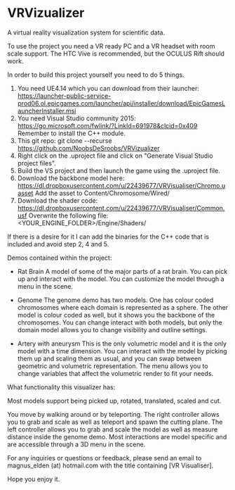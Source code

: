 # VRVizualizer
A virtual reality visualization system for scientific data. 

To use the project you need a VR ready PC and a VR headset with room scale support. The HTC Vive is recommended, but the OCULUS Rift should work.

In order to build this project yourself you need to do 5 things.
1. You need UE4.14 which you can download from their launcher: https://launcher-public-service-prod06.ol.epicgames.com/launcher/api/installer/download/EpicGamesLauncherInstaller.msi
2. You need Visual Studio community 2015: https://go.microsoft.com/fwlink/?LinkId=691978&clcid=0x409 Remember to install the C++ module.
3. This git repo: git clone --recurse https://github.com/NoobsDeSroobs/VRVizualizer <Folder name>
4. Right click on the .uproject file and click on "Generate Visual Studio project files".
5. Build the VS project and then launch the game using the .uproject file.
6. Download the backbone model here: https://dl.dropboxusercontent.com/u/22439677/VRVisualiser/Chromo.uasset Add the asset to Content/Chromosome/Wired/
7. Download the shader code: https://dl.dropboxusercontent.com/u/22439677/VRVisualiser/Common.usf Overwrite the following file: <YOUR_ENGINE_FOLDER>/Engine/Shaders/ 

If there is a desire for it I can add the binaries for the C++ code that is included and avoid step 2, 4 and 5.

Demos contained within the project:
 - Rat Brain
 A model of some of the major parts of a rat brain. You can pick up and interact with the model. You can customize the model through a menu in the scene.

 - Genome
 The genome demo has two models. One has colour coded chromosomes where each domain is represented as a sphere. The other model is colour coded as well, but it shows you the backbone of the chromosomes.
 You can change interact with both models, but only the domain model allows you to change visibility and outline settings.

 - Artery with aneurysm
 This is the only volumetric model and it is the only model with a time dimension.
 You can interact with the model by picking them up and scaling them as usual, and you can swap between geometric and volumetric representation. 
 The menu allows you to change variables that affect the volumetric render to fit your needs.


What functionality this visualizer has:

Most models support being picked up, rotated, translated, scaled and cut. 

You move by walking around or by teleporting. The right controller allows you to grab and scale as well as teleport and spawn the cutting plane. The left controller allows you to grab and scale the model as well as measure distance inside the genome demo. Most interactions are model specific and are accessible through a 3D menu in the scene. 

For any inquiries or questions or feedback, please send an email to magnus_elden (at) hotmail.com with the title containing [VR Visualiser].

Hope you enjoy it.
